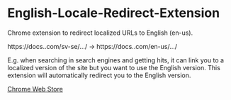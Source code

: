 # English-Locale-Redirect-Extension
Chrome extension to redirect localized URLs to English (en-us).

https://docs.<website>.com/sv-se/.../ → https://docs.<website>.com/en-us/.../

E.g. when searching in search engines and getting hits, it can link you to a localized version of the site but you want to use the English version.
This extension will automatically redirect you to the English version.

[Chrome Web Store](https://chrome.google.com/webstore/detail/ckmnnhmdlnhafddlncomgamindboflda)
